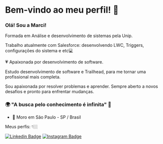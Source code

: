 # Bem-vindo ao meu perfil! 👋

### Olá! Sou a Marci!

Formada em Análise e desenvolvimento de sistemas pela Unip.

Trabalho atualmente com Salesforce: desenvolvendo LWC, Triggers, configurações do sistema e etc💻

💗 Apaixonada por desenvolvimento de software.

Estudo desenvolvimento de software e Trailhead, para me tornar uma profissional mais completa.

Sou apaixonada por resolver problemas e aprender. Sempre aberto a novos desafios e pronto para enfrentar mudanças.

### 🌍 "A busca pelo conhecimento é infinita" 🧠

- 📍 Moro em São Paulo - SP / Brasil

Meus perfis: 👇🏼

 [![Linkedin Badge](https://img.shields.io/badge/-LinkedIn-blue?style=flat-square&logo=Linkedin&logoColor=white&link=https://www.linkedin.com/in/marciribeiro/)](https://www.linkedin.com/in/marciribeiro/) [![Instagram Badge](https://img.shields.io/badge/-Instagram-violet?style=flat-square&logo=Instagram&logoColor=white&link=http://www.instagram.com/marci_dev/)](https://www.instagram.com/marci_dev/) 







<!--
**marci-ribeiro/marci-ribeiro** is a ✨ _special_ ✨ repository because its `README.md` (this file) appears on your GitHub profile.

Here are some ideas to get you started:

- 🔭 I’m currently working on ...
- 🌱 I’m currently learning ...
- 👯 I’m looking to collaborate on ...
- 🤔 I’m looking for help with ...
- 💬 Ask me about ...
- 📫 How to reach me: ...
- 😄 Pronouns: ...
- ⚡ Fun fact: ...
-->
